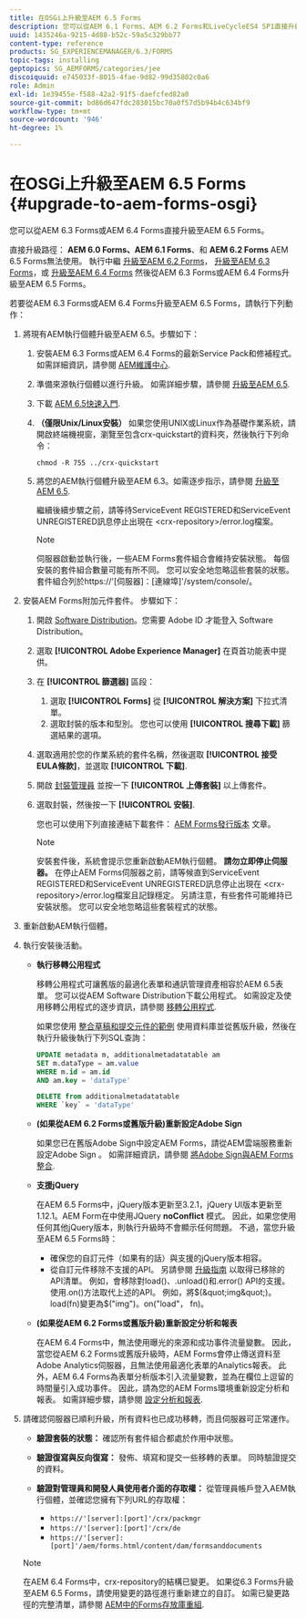 ```yaml
---
title: 在OSGi上升級至AEM 6.5 Forms
description: 您可以從AEM 6.1 Forms、AEM 6.2 Forms和LiveCycleES4 SP1直接升級至AEM 6.3 Forms。
uuid: 1435246a-9215-4d88-b52c-59a5c329bb77
content-type: reference
products: SG_EXPERIENCEMANAGER/6.3/FORMS
topic-tags: installing
geptopics: SG_AEMFORMS/categories/jee
discoiquuid: e745033f-8015-4fae-9d82-99d35802c0a6
role: Admin
exl-id: 1e39455e-f588-42a2-91f5-daefcfed82a0
source-git-commit: bd86d647fdc203015bc70a0f57d5b94b4c634bf9
workflow-type: tm+mt
source-wordcount: '946'
ht-degree: 1%

---
```


# 在OSGi上升級至AEM 6.5 Forms {#upgrade-to-aem-forms-osgi}

您可以從AEM 6.3 Forms或AEM 6.4 Forms直接升級至AEM 6.5 Forms。

直接升級路徑： **AEM 6.0 Forms、AEM 6.1 Forms**、和 **AEM 6.2 Forms** AEM 6.5 Forms無法使用。 執行中繼 [升級至AEM 6.2 Forms](https://helpx.adobe.com/experience-manager/6-2/forms/using/upgrade.html)， [升級至AEM 6.3 Forms](https://helpx.adobe.com/experience-manager/6-3/forms/using/upgrade.html)，或 [升級至AEM 6.4 Forms](/help/forms/using/upgrade.md) 然後從AEM 6.3 Forms或AEM 6.4 Forms升級至AEM 6.5 Forms。

若要從AEM 6.3 Forms或AEM 6.4 Forms升級至AEM 6.5 Forms，請執行下列動作：

1. 將現有AEM執行個體升級至AEM 6.5。步驟如下：

   1. 安裝AEM 6.3 Forms或AEM 6.4 Forms的最新Service Pack和修補程式。 如需詳細資訊，請參閱 [AEM維護中心](https://helpx.adobe.com/tw/experience-manager/aem-releases-updates.html).
   1. 準備來源執行個體以進行升級。 如需詳細步驟，請參閱 [升級至AEM 6.5](/help/sites-deploying/upgrade.md).
   1. 下載 [AEM 6.5快速入門](/help/sites-deploying/deploy.md#getting%20the%20software).
   1. **（僅限Unix/Linux安裝）** 如果您使用UNIX或Linux作為基礎作業系統，請開啟終端機視窗，瀏覽至包含crx-quickstart的資料夾，然後執行下列命令：

      `chmod -R 755 ../crx-quickstart`

   1. 將您的AEM執行個體升級至AEM 6.3。如需逐步指示，請參閱 [升級至AEM 6.5](/help/sites-deploying/upgrade.md).

      繼續後續步驟之前，請等待ServiceEvent REGISTERED和ServiceEvent UNREGISTERED訊息停止出現在 &lt;crx-repository>/error.log檔案。

      >[!NOTE]
      >
      >伺服器啟動並執行後，一些AEM Forms套件組合會維持安裝狀態。 每個安裝的套件組合數量可能有所不同。 您可以安全地忽略這些套裝的狀態。 套件組合列於https://&#39;[伺服器]：[連線埠]&#39;/system/console/。

1. 安裝AEM Forms附加元件套件。 步驟如下：

   1. 開啟 [Software Distribution](https://experience.adobe.com/downloads)。您需要 Adobe ID 才能登入 Software Distribution。
   1. 選取 **[!UICONTROL Adobe Experience Manager]** 在頁首功能表中提供。
   1. 在 **[!UICONTROL 篩選器]** 區段：
      1. 選取 **[!UICONTROL Forms]** 從 **[!UICONTROL 解決方案]** 下拉式清單。
      1. 選取封裝的版本和型別。 您也可以使用 **[!UICONTROL 搜尋下載]** 篩選結果的選項。
   1. 選取適用於您的作業系統的套件名稱，然後選取 **[!UICONTROL 接受EULA條款]**，並選取 **[!UICONTROL 下載]**.
   1. 開啟 [封裝管理員](https://experienceleague.adobe.com/docs/experience-manager-65/administering/contentmanagement/package-manager.html)  並按一下 **[!UICONTROL 上傳套裝]** 以上傳套件。
   1. 選取封裝，然後按一下 **[!UICONTROL 安裝]**.

      您也可以使用下列直接連結下載套件： [AEM Forms發行版本](https://helpx.adobe.com/aem-forms/kb/aem-forms-releases.html) 文章。

      >[!NOTE]
      >
      >安裝套件後，系統會提示您重新啟動AEM執行個體。 **請勿立即停止伺服器。** 在停止AEM Forms伺服器之前，請等候直到ServiceEvent REGISTERED和ServiceEvent UNREGISTERED訊息停止出現在 &lt;crx-repository>/error.log檔案且記錄穩定。 另請注意，有些套件可能維持已安裝狀態。 您可以安全地忽略這些套裝程式的狀態。

1. 重新啟動AEM執行個體。

1. 執行安裝後活動。

   * **執行移轉公用程式**

     移轉公用程式可讓舊版的最適化表單和通訊管理資產相容於AEM 6.5表單。 您可以從AEM Software Distribution下載公用程式。 如需設定及使用移轉公用程式的逐步資訊，請參閱 [移轉公用程式](../../forms/using/migration-utility.md).

     如果您使用 [整合草稿和提交元件的範例](https://helpx.adobe.com/experience-manager/6-3/forms/using/integrate-draft-submission-database.html) 使用資料庫並從舊版升級，然後在執行升級後執行下列SQL查詢：

     ```sql
     UPDATE metadata m, additionalmetadatatable am
     SET m.dataType = am.value
     WHERE m.id = am.id
     AND am.key = 'dataType'
     ```

     ```sql
     DELETE from additionalmetadatatable
     WHERE `key` = 'dataType'
     ```

   * **(如果從AEM 6.2 Forms或舊版升級)重新設定Adobe Sign**

     如果您已在舊版Adobe Sign中設定AEM Forms，請從AEM雲端服務重新設定Adobe Sign 。 如需詳細資訊，請參閱 [將Adobe Sign與AEM Forms整合](../../forms/using/adobe-sign-integration-adaptive-forms.md).

   * **支援jQuery**

     在AEM 6.5 Forms中，jQuery版本更新至3.2.1，jQuery UI版本更新至1.12.1。AEM Form在中使用JQuery **noConflict** 模式。 因此，如果您使用任何其他jQuery版本，則執行升級時不會顯示任何問題。 不過，當您升級至AEM 6.5 Forms時：

      * 確保您的自訂元件（如果有的話）與支援的jQuery版本相容。
      * 從自訂元件移除不支援的API。 另請參閱 [升級指南](https://jquery.com/upgrade-guide/3.0/) 以取得已移除的API清單。 例如，會移除對load()、.unload()和.error() API的支援。 使用.on()方法取代上述的API。 例如，將$(&quot;img&quot;)。load(fn)變更為$(&quot;img&quot;)。on(&quot;load&quot;， fn)。

   * **(如果從AEM 6.2 Forms或舊版升級)重新設定分析和報表**

     在AEM 6.4 Forms中，無法使用曝光的來源和成功事件流量變數。 因此，當您從AEM 6.2 Forms或舊版升級時，AEM Forms會停止傳送資料至Adobe Analytics伺服器，且無法使用最適化表單的Analytics報表。 此外，AEM 6.4 Forms為表單分析版本引入流量變數，並為在欄位上逗留的時間量引入成功事件。 因此，請為您的AEM Forms環境重新設定分析和報表。 如需詳細步驟，請參閱 [設定分析和報表](../../forms/using/configure-analytics-forms-documents.md).

1. 請確認伺服器已順利升級，所有資料也已成功移轉，而且伺服器可正常運作。

   * **驗證套裝的狀態：** 確認所有套件組合都處於作用中狀態。
   * **驗證復寫與反向復寫：** 發佈、填寫和提交一些移轉的表單。 同時驗證提交的資料。
   * **驗證對管理員和開發人員使用者介面的存取權：** 從管理員帳戶登入AEM執行個體，並確認您擁有下列URL的存取權：

      * `https://'[server]:[port]'/crx/packmgr`
      * `https://'[server]:[port]'/crx/de`
      * `https://'[server]:[port]'/aem/forms.html/content/dam/formsanddocuments`

   >[!NOTE]
   >
   在AEM 6.4 Forms中，crx-repository的結構已變更。 如果從6.3 Forms升級至AEM 6.5 Forms，請使用變更的路徑進行重新建立的自訂。 如需已變更路徑的完整清單，請參閱 [AEM中的Forms存放庫重組](/help/sites-deploying/forms-repository-restructuring-in-aem-6-5.md).
